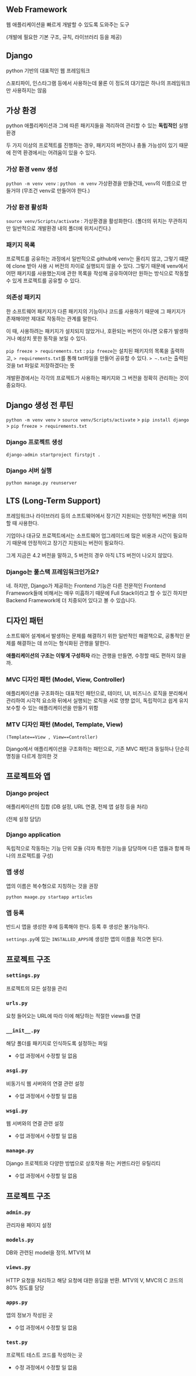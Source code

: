## Web Framework
웹 애플리케이션을 빠르게 개발할 수 있도록 도와주는 도구

(개발에 필요한 기본 구조, 규칙, 라이브러리 등을 제공)

## Django 
python 기반의 대표적인 웹 프레임워크 

스포티파이, 인스타그램 등에서 사용하는데 물론 이 정도의 대기업은 하나의 프레임워크만 사용하지는 않음

## 가상 환경
python 애플리케이션과 그에 따른 패키지들을 격리하여 관리할 수 있는 **독립적인** 실행 환경

두 가지 이상의 프로젝트를 진행하는 경우, 패키지의 버전이나 충돌 가능성이 있기 때문에 전역 환경에서는 어려움이 있을 수 있다. 

### 가상 환경 venv 생성
`python -m venv venv` : `python -m venv` 가상환경을 만들건데, `venv`의 이름으로 만들거야 (무조건 venv로 만들어야 한다.)
### 가상 환경 활성화
`source venv/Scripts/activate` : 가상환경을 활성화한다. (폴더의 위치는 무관하지만 일반적으로 개발환경 내의 폴더에 위치시킨다.)

### 패키지 목록
프로젝트를 공유하는 과정에서 일반적으로 github에 venv는 올리지 않고, 그렇기 떄문에 clone 받아 사용 시 버전의 차이로 실행되지 않을 수 있다. 그렇기 때문에 venv에서 어떤 패키지를 사용했는지에 관한 목록을 작성해 공유하여야만 원하는 방식으로 작동할 수 있게 프로젝트를 공유할 수 있다.

### 의존성 패키지
한 소프트웨어 패키지가 다른 패키지의 기능이나 코드를 사용하기 때문에 그 패키지가 존재해야만 제대로 작동하는 관계를 말한다.

이 때, 사용하려는 패키지가 설치되지 않았거나, 호환되는 버전이 아니면 오류가 발생하거나 예상치 못한 동작을 보일 수 있다. 

`pip freeze > requirements.txt` : `pip freeze`는 설치된 패키지의 목록을 출력하고, `> requirements.txt`를 통해 txt파일을 만들어 공유할 수 있다. `> ~.txt`는 출력된 것을 txt 파일로 저장하겠다는 뜻

 
개발환경에서는 각각의 프로젝트가 사용하는 패키지와 그 버전을 정확히 관리하는 것이 중요하다.

## Django 생성 전 루틴
`python -m venv venv` > `source venv/Scripts/activate` > `pip install django` > `pip freeze > requirements.txt`

### Django 프로젝트 생성
`django-admin startproject firstpjt .`

### Django 서버 실행
`python manage.py reunserver`

## LTS (Long-Term Support)
프레임워크나 라이브러리 등의 소프트웨어에서 장기간 지원되는 안정적인 버전을 의미할 때 사용한다. 

기업이나 대규모 프로젝트에서는 소프트웨어 업그레이드에 많은 비용과 시간이 필요하기 때문에 안정적이고 장기간 지원되는 버전이 필요하다. 

그게 지금은 4.2 버전을 말하고, 5 버전의 경우 아직 LTS 버전이 나오지 않았다.

### Django는 풀스택 프레임워크인가요?
네. 하지만, Django가 제공하는 Frontend 기능은 다른 전문적인 Frontend Framework들에 비해서는 매우 미흡하기 때문에 Full Stack이라고 할 수 있긴 하지만 Backend Framework에 더 치중되어 있다고 볼 수 있습니다. 

## 디자인 패턴

소프트웨어 설계에서 발생하는 문제를 해결하기 위한 일반적인 해결책으로, 공통적인 문제를 해결하는 데 쓰이는 형식화된 관행을 말한다.

**애플리케이션의 구조는 이렇게 구성하자** 라는 관행을 만들면, 수정할 때도 편하지 않을까.

### MVC 디자인 패턴 (Model, View, Controller)
애플리케이션을 구조화하는 대표적인 패턴으로, 테이터, UI, 비즈니스 로직을 분리해서 관리하여 시각적 요소와 뒤에서 실행되는 로직을 서로 영향 없이, 독립적이고 쉽게 유지 보수할 수 있는 애플리케이션을 만들기 위함

### MTV 디자인 패턴 (Model, Template, View)
`(Template==View , View==Controller)`

Django에서 애플리케이션을 구조화하는 패턴으로, 기존 MVC 패턴과 동일하나 단순히 명칭을 다르게 정의한 것

## 프로젝트와 앱
### Django project
애플리케이션의 집합 (DB 설정, URL 연결, 전체 앱 설정 등을 처리)

(전체 설정 담당)
### Django application
독립적으로 작동하는 기능 단위 모듈 (각자 특정한 기능을 담당하며 다른 앱들과 함께 하나의 프로젝트를 구성)

### 앱 생성
앱의 이름은 복수형으로 지칭하는 것을 권장

`python maage.py startapp articles`

### 앱 등록

반드시 앱을 생성한 후에 등록해야 한다. 등록 후 생성은 불가능하다.

`settings.py`에 있는 `INSTALLED_APPS`에 생성한 앱의 이름을 적으면 된다.

## 프로젝트 구조

### `settings.py`
프로젝트의 모든 설정을 관리

### `urls.py`
요청 들어오는 URL에 따라 이에 해당하는 적절한 views를 연결

### `__init__.py`
해당 폴더를 패키지로 인식하도록 설정하는 파일
* 수업 과정에서 수정할 일 없음
### `asgi.py`
비동기식 웹 서버와의 연결 관련 설정
* 수업 과정에서 수정할 일 없음
  
### `wsgi.py`
웹 서버와의 연결 관련 설정
* 수업 과정에서 수정할 일 없음
### `manage.py`
Django 프로젝트와 다양한 방법으로 상호작용 하는 커맨드라인 유틸리티 
* 수업 과정에서 수정할 일 없음

## 프로젝트 구조

### `admin.py`
관리자용 페이지 설정

### `models.py`
DB와 관련된 model을 정의. MTV의 M

### `views.py`
HTTP 요청을 처리하고 해당 요청에 대한 응답을 반환. MTV의 V, MVC의 C
코드의 80% 정도를 담당

### `apps.py`
앱의 정보가 작성된 곳
* 수업 과정에서 수정할 일 없음
### `test.py`
프로젝트 테스트 코드를 작성하는 곳
* 수정 과정에서 수정할 일 없음